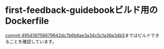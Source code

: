 # first-feedback-guidebookビルド用のDockerfile

[commit 495d39756679642dc7b6b6ae3a34c5c1a36e34b5](https://github.com/oss-gate/first-feedback-guidebook/commit/495d39756679642dc7b6b6ae3a34c5c1a36e34b5)まではビルドできることを確認しています。